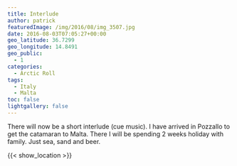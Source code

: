 ```yaml
---
title: Interlude
author: patrick
featuredImage: /img/2016/08/img_3507.jpg
date: 2016-08-03T07:05:27+00:00
geo_latitude: 36.7299
geo_longitude: 14.8491
geo_public:
  - 1
categories:
  - Arctic Roll
tags:
  - Italy
  - Malta
toc: false
lightgallery: false
---
```

There will now be a short interlude (cue music). I have arrived in Pozzallo to get the catamaran to Malta. There I will be spending 2 weeks holiday with family. Just sea, sand and beer.

{{< show_location >}}

